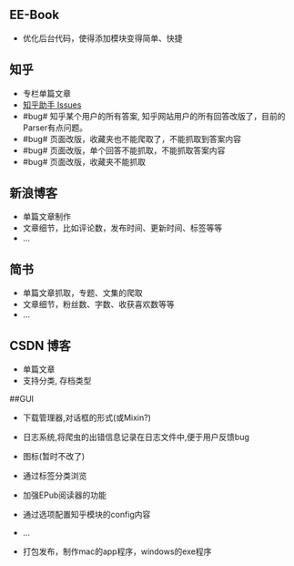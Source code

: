 ## EE-Book
* 优化后台代码，使得添加模块变得简单、快捷

## 知乎
 
* 专栏单篇文章
* [知乎助手 Issues](https://github.com/YaoZeyuan/ZhihuHelp/issues)
* #bug# 知乎某个用户的所有答案, 知乎网站用户的所有回答改版了，目前的Parser有点问题。
* #bug# 页面改版，收藏夹也不能爬取了，不能抓取到答案内容
* #bug# 页面改版，单个回答不能抓取，不能抓取答案内容
* #bug# 页面改版，收藏夹不能抓取


## 新浪博客

* 单篇文章制作
* 文章细节，比如评论数，发布时间、更新时间、标签等等
* ...
 
## 简书

* 单篇文章抓取，专题、文集的爬取
* 文章细节，粉丝数、字数、收获喜欢数等等
* ...

## CSDN 博客

* 单篇文章
* 支持分类, 存档类型

##GUI

* 下载管理器,对话框的形式(或Mixin?)
* 日志系统,将爬虫的出错信息记录在日志文件中,便于用户反馈bug
* 图标(暂时不改了)
* 通过标签分类浏览
* 加强EPub阅读器的功能
* 通过选项配置知乎模块的config内容
* ...

* 打包发布，制作mac的app程序，windows的exe程序

